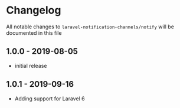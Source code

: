 # Changelog

All notable changes to `laravel-notification-channels/notify` will be documented in this file

## 1.0.0 - 2019-08-05

- initial release

## 1.0.1 - 2019-09-16

- Adding support for Laravel 6
